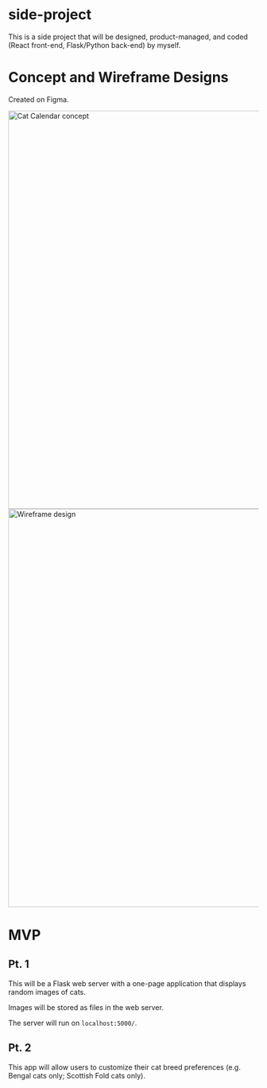 # side-project
This is a side project that will be designed, product-managed, and coded (React front-end, Flask/Python back-end) by myself.

# Concept and Wireframe Designs
Created on Figma.

<img width="800" alt="Cat Calendar concept" src="https://user-images.githubusercontent.com/34948365/120042637-558e9b00-bfbf-11eb-96d0-e5e891f02fe8.png">
<img width="800" alt="Wireframe design" src="https://user-images.githubusercontent.com/34948365/120042567-2ed06480-bfbf-11eb-99bf-2d969bf7513a.png">


# MVP
## Pt. 1
This will be a Flask web server with a one-page application that displays random images of cats. 

Images will be stored as files in the web server.

The server will run on `localhost:5000/`.

## Pt. 2
This app will allow users to customize their cat breed preferences (e.g. Bengal cats only; Scottish Fold cats only).
